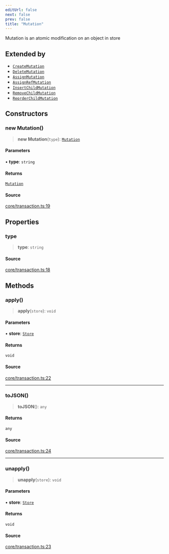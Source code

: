 ```yaml
---
editUrl: false
next: false
prev: false
title: "Mutation"
---
```


Mutation is an atomic modification on an object in store

## Extended by

- [`CreateMutation`](/api-core/classes/createmutation/)
- [`DeleteMutation`](/api-core/classes/deletemutation/)
- [`AssignMutation`](/api-core/classes/assignmutation/)
- [`AssignRefMutation`](/api-core/classes/assignrefmutation/)
- [`InsertChildMutation`](/api-core/classes/insertchildmutation/)
- [`RemoveChildMutation`](/api-core/classes/removechildmutation/)
- [`ReorderChildMutation`](/api-core/classes/reorderchildmutation/)

## Constructors

### new Mutation()

> **new Mutation**(`type`): [`Mutation`](/api-core/classes/mutation/)

#### Parameters

• **type**: `string`

#### Returns

[`Mutation`](/api-core/classes/mutation/)

#### Source

[core/transaction.ts:19](https://github.com/dakhetov/dgmjs/blob/main/packages/core/src/core/transaction.ts#L19)

## Properties

### type

> **type**: `string`

#### Source

[core/transaction.ts:18](https://github.com/dakhetov/dgmjs/blob/main/packages/core/src/core/transaction.ts#L18)

## Methods

### apply()

> **apply**(`store`): `void`

#### Parameters

• **store**: [`Store`](/api-core/classes/store/)

#### Returns

`void`

#### Source

[core/transaction.ts:22](https://github.com/dakhetov/dgmjs/blob/main/packages/core/src/core/transaction.ts#L22)

***

### toJSON()

> **toJSON**(): `any`

#### Returns

`any`

#### Source

[core/transaction.ts:24](https://github.com/dakhetov/dgmjs/blob/main/packages/core/src/core/transaction.ts#L24)

***

### unapply()

> **unapply**(`store`): `void`

#### Parameters

• **store**: [`Store`](/api-core/classes/store/)

#### Returns

`void`

#### Source

[core/transaction.ts:23](https://github.com/dakhetov/dgmjs/blob/main/packages/core/src/core/transaction.ts#L23)
